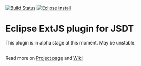 [![Build Status](https://travis-ci.org/zulus/extjs-eclipse.png)](https://travis-ci.org/zulus/extjs-eclipse)
[![Eclipse install](https://marketplace.eclipse.org/sites/all/modules/custom/marketplace/images/installbutton.png)](http://marketplace.eclipse.org/marketplace-client-intro?mpc_install=894671)
# Eclipse ExtJS plugin for JSDT
This plugin is in alpha stage at this moment. May be unstable. <br /><br />

Read more on [Project page](http://zulus.github.com/extjs-eclipse) and [Wiki](https://github.com/zulus/extjs-eclipse/wiki)

